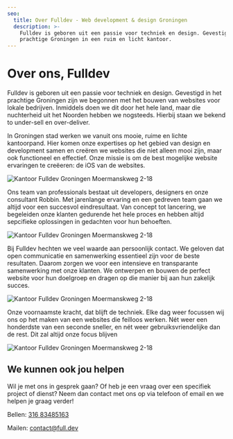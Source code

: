 ```yaml
---
seo:
  title: Over Fulldev - Web development & design Groningen
  description: >-
    Fulldev is geboren uit een passie voor techniek en design. Gevestigd in het
    prachtige Groningen in een ruim en licht kantoor.
---
```

# Over ons, Fulldev

Fulldev is geboren uit een passie voor techniek en design. Gevestigd in het prachtige Groningen zijn we begonnen met het bouwen van websites voor lokale bedrijven. Inmiddels doen we dit door het hele land, maar die nuchterheid uit het Noorden hebben we nogsteeds. Hierbij staan we bekend to under-sell en over-deliver.

In Groningen stad werken we vanuit ons mooie, ruime en lichte kantoorpand. Hier komen onze expertises op het gebied van design en development samen en creëren we websites die niet alleen mooi zijn, maar ook functioneel en effectief. Onze missie is om de best mogelijke website ervaringen te creëeren: de iOS van de websites.

![Kantoor Fulldev Groningen Moermanskweg 2-18](/kantoor.jpg)

Ons team van professionals bestaat uit developers, designers en onze consultant Robbin. Met jarenlange ervaring en een gedreven team gaan we altijd voor een succesvol eindresultaat. Van concept tot lancering, we begeleiden onze klanten gedurende het hele proces en hebben altijd sepcifieke oplossingen in gedachten voor hun behoeften.

![Kantoor Fulldev Groningen Moermanskweg 2-18](/hero.jpg)

Bij Fulldev hechten we veel waarde aan persoonlijk contact. We geloven dat open communicatie en samenwerking essentieel zijn voor de beste resultaten. Daarom zorgen we voor een intensieve en transparante samenwerking met onze klanten. We ontwerpen en bouwen de perfect website voor hun doelgroep en dragen op die manier bij aan hun zakelijk succes.

![Kantoor Fulldev Groningen Moermanskweg 2-18](/bellen.jpg)

Onze voornaamste kracht, dat blijft de techniek. Elke dag weer focussen wij ons op het maken van een websites die feilloos werken. Nét weer een honderdste van een seconde sneller, en nét weer gebruiksvriendelijke dan de rest. Dit zal altijd onze focus blijven

![Kantoor Fulldev Groningen Moermanskweg 2-18](/coderen.jpg)

## We kunnen ook jou helpen

Wil je met ons in gesprek gaan? Of heb je een vraag over een specifiek project of dienst? Neem dan contact met ons op via telefoon of email en we helpen je graag verder!

Bellen: [316 83485163](tel:31683485163)

Mailen: [contact@full.dev](mailto:contact@full.dev)
